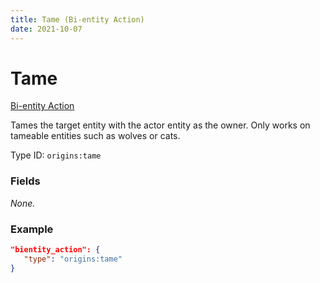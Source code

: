 ```yaml
---
title: Tame (Bi-entity Action)
date: 2021-10-07
---
```


# Tame

[Bi-entity Action](../bientity_actions.md)

Tames the target entity with the actor entity as the owner. Only works on tameable entities such as wolves or cats.

Type ID: `origins:tame`

### Fields

_None._

### Example

```json
"bientity_action": {
   "type": "origins:tame"
}
```
